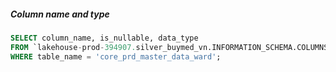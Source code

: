
##### Column name and type

```sql
SELECT column_name, is_nullable, data_type
FROM `lakehouse-prod-394907.silver_buymed_vn.INFORMATION_SCHEMA.COLUMNS`
WHERE table_name = 'core_prd_master_data_ward';
```


